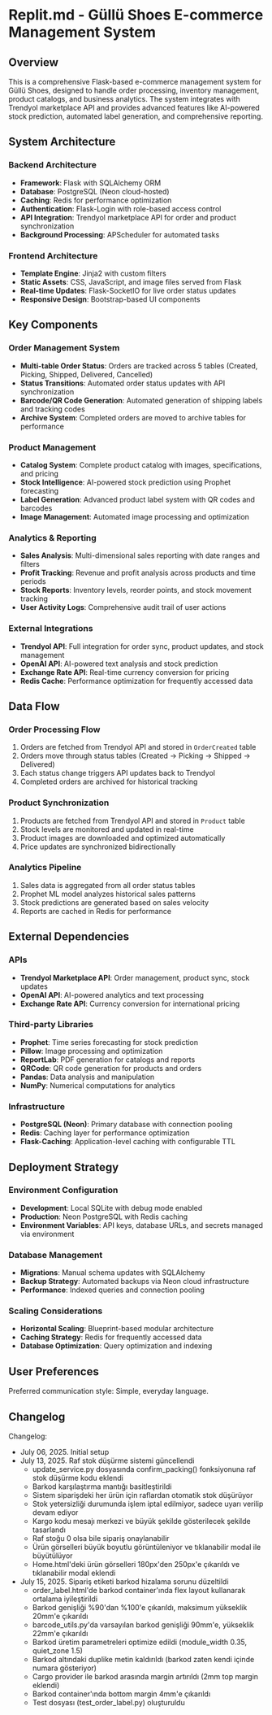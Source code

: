 # Replit.md - Güllü Shoes E-commerce Management System

## Overview

This is a comprehensive Flask-based e-commerce management system for Güllü Shoes, designed to handle order processing, inventory management, product catalogs, and business analytics. The system integrates with Trendyol marketplace API and provides advanced features like AI-powered stock prediction, automated label generation, and comprehensive reporting.

## System Architecture

### Backend Architecture
- **Framework**: Flask with SQLAlchemy ORM
- **Database**: PostgreSQL (Neon cloud-hosted)
- **Caching**: Redis for performance optimization
- **Authentication**: Flask-Login with role-based access control
- **API Integration**: Trendyol marketplace API for order and product synchronization
- **Background Processing**: APScheduler for automated tasks

### Frontend Architecture
- **Template Engine**: Jinja2 with custom filters
- **Static Assets**: CSS, JavaScript, and image files served from Flask
- **Real-time Updates**: Flask-SocketIO for live order status updates
- **Responsive Design**: Bootstrap-based UI components

## Key Components

### Order Management System
- **Multi-table Order Status**: Orders are tracked across 5 tables (Created, Picking, Shipped, Delivered, Cancelled)
- **Status Transitions**: Automated order status updates with API synchronization
- **Barcode/QR Code Generation**: Automated generation of shipping labels and tracking codes
- **Archive System**: Completed orders are moved to archive tables for performance

### Product Management
- **Catalog System**: Complete product catalog with images, specifications, and pricing
- **Stock Intelligence**: AI-powered stock prediction using Prophet forecasting
- **Label Generation**: Advanced product label system with QR codes and barcodes
- **Image Management**: Automated image processing and optimization

### Analytics & Reporting
- **Sales Analysis**: Multi-dimensional sales reporting with date ranges and filters
- **Profit Tracking**: Revenue and profit analysis across products and time periods
- **Stock Reports**: Inventory levels, reorder points, and stock movement tracking
- **User Activity Logs**: Comprehensive audit trail of user actions

### External Integrations
- **Trendyol API**: Full integration for order sync, product updates, and stock management
- **OpenAI API**: AI-powered text analysis and stock prediction
- **Exchange Rate API**: Real-time currency conversion for pricing
- **Redis Cache**: Performance optimization for frequently accessed data

## Data Flow

### Order Processing Flow
1. Orders are fetched from Trendyol API and stored in `OrderCreated` table
2. Orders move through status tables (Created → Picking → Shipped → Delivered)
3. Each status change triggers API updates back to Trendyol
4. Completed orders are archived for historical tracking

### Product Synchronization
1. Products are fetched from Trendyol API and stored in `Product` table
2. Stock levels are monitored and updated in real-time
3. Product images are downloaded and optimized automatically
4. Price updates are synchronized bidirectionally

### Analytics Pipeline
1. Sales data is aggregated from all order status tables
2. Prophet ML model analyzes historical sales patterns
3. Stock predictions are generated based on sales velocity
4. Reports are cached in Redis for performance

## External Dependencies

### APIs
- **Trendyol Marketplace API**: Order management, product sync, stock updates
- **OpenAI API**: AI-powered analytics and text processing
- **Exchange Rate API**: Currency conversion for international pricing

### Third-party Libraries
- **Prophet**: Time series forecasting for stock prediction
- **Pillow**: Image processing and optimization
- **ReportLab**: PDF generation for catalogs and reports
- **QRCode**: QR code generation for products and orders
- **Pandas**: Data analysis and manipulation
- **NumPy**: Numerical computations for analytics

### Infrastructure
- **PostgreSQL (Neon)**: Primary database with connection pooling
- **Redis**: Caching layer for performance optimization
- **Flask-Caching**: Application-level caching with configurable TTL

## Deployment Strategy

### Environment Configuration
- **Development**: Local SQLite with debug mode enabled
- **Production**: Neon PostgreSQL with Redis caching
- **Environment Variables**: API keys, database URLs, and secrets managed via environment

### Database Management
- **Migrations**: Manual schema updates with SQLAlchemy
- **Backup Strategy**: Automated backups via Neon cloud infrastructure
- **Performance**: Indexed queries and connection pooling

### Scaling Considerations
- **Horizontal Scaling**: Blueprint-based modular architecture
- **Caching Strategy**: Redis for frequently accessed data
- **Database Optimization**: Query optimization and indexing

## User Preferences

Preferred communication style: Simple, everyday language.

## Changelog

Changelog:
- July 06, 2025. Initial setup
- July 13, 2025. Raf stok düşürme sistemi güncellendi
  - update_service.py dosyasında confirm_packing() fonksiyonuna raf stok düşürme kodu eklendi
  - Barkod karşılaştırma mantığı basitleştirildi
  - Sistem siparişdeki her ürün için raflardan otomatik stok düşürüyor
  - Stok yetersizliği durumunda işlem iptal edilmiyor, sadece uyarı verilip devam ediyor
  - Kargo kodu mesajı merkezi ve büyük şekilde gösterilecek şekilde tasarlandı
  - Raf stoğu 0 olsa bile sipariş onaylanabilir
  - Ürün görselleri büyük boyutlu görüntüleniyor ve tıklanabilir modal ile büyütülüyor
  - Home.html'deki ürün görselleri 180px'den 250px'e çıkarıldı ve tıklanabilir modal eklendi
- July 15, 2025. Sipariş etiketi barkod hizalama sorunu düzeltildi
  - order_label.html'de barkod container'ında flex layout kullanarak ortalama iyileştirildi
  - Barkod genişliği %90'dan %100'e çıkarıldı, maksimum yükseklik 20mm'e çıkarıldı
  - barcode_utils.py'da varsayılan barkod genişliği 90mm'e, yükseklik 22mm'e çıkarıldı
  - Barkod üretim parametreleri optimize edildi (module_width 0.35, quiet_zone 1.5)
  - Barkod altındaki duplike metin kaldırıldı (barkod zaten kendi içinde numara gösteriyor)
  - Cargo provider ile barkod arasında margin artırıldı (2mm top margin eklendi)
  - Barkod container'ında bottom margin 4mm'e çıkarıldı
  - Test dosyası (test_order_label.py) oluşturuldu